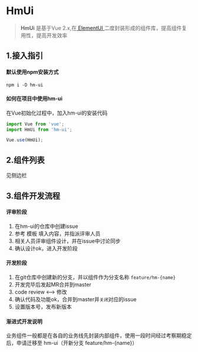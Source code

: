 # HmUi

> **HmUi** 是基于Vue 2.x,在[ ElementUI ](http://element.eleme.io/#/zh-CN/component/installation)二度封装形成的组件库，提高组件复用性，提高开发效率

## 1.接入指引

#### 默认使用npm安装方式

```shell
npm i -D hm-ui
```

#### 如何在项目中使用hm-ui
在Vue初始化过程中，加入hm-ui的安装代码

```javascript
import Vue from 'vue';
import HmUi from 'hm-ui';

Vue.use(HmUi);
```

## 2.组件列表
见侧边栏

## 3.组件开发流程
#### 评审阶段
1. 在hm-ui的仓库中创建issue
2. 参考 模板 填入内容，并指派评审人员
3. 相关人员评审组件设计，并在issue中讨论同步
4. 确认设计ok，进入开发阶段

#### 开发阶段
1. 在git仓库中创建新的分支，并以组件作为分支名称 `feature/hm-{name}`
2. 开发完毕后发起MR合并到master
3. code review <--> 修改
4. 确认代码及功能ok，合并到master并`关闭`对应的issue
5. 设置版本号，发布新版本

#### 渐进式开发说明
业务组件一般都是在各自的业务线先封装内部组件，使用一段时间经过考察期稳定后，申请迁移至 hm-ui（开新分支 feature/hm-{name}）